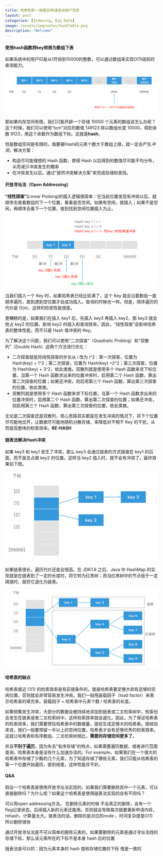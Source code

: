 ```yaml
---
title: 哈希检索——根据ID快速查询用户信息
layout: post
categories: [Indexing, Big Data]
image: /assets/img/notes/hashTable.png
description: "Welcome"
---
```


#### 使用hash函数将key转换为数组下表

如果系统中的用户ID是从1开始到10000的整数，可以通过数组来实现O(1)级别的查询能力。

![image-20201223231343210](/assets/img/notes/image-20201223231343210-1608904087507.png)

那如果内存空间有限，我们只能开辟一个存储 10000 个元素的数组该怎么办呢？这个时候，我们可以使用“tom”对应的数值 149123 除以数组长度 10000，得到余数 9123，用这个余数作为数组下标。这就是**hash**。

但是数组空间是有限的，值要被Hash的元素个数大于数组上限，就一定会产生*冲突*。解决方案：

- 构造尽可能理想的 Hash 函数，使得 Hash 以后得到的数值尽可能平均分布，从而减少冲突发生的概率
- 在冲突发生以后，通过“提供冲突解决方案”来完成存储和查找。

#### 开放寻址法（Open Addressing）

**“线性探查”**(Linear Probing)的插入逻辑很简单：在当前位置发现有冲突以后，就顺序去查看数组的下一个位置，看看是否空闲。如果有空闲，就插入；如果不是空闲，再顺序去看下一个位置，直到找到空闲位置插入为止。

![image-20201224000057610](/assets/img/notes/image-20201224000057610-1608904087509.png)



当我们插入一个 Key 时，如果哈希表已经比较满了，这个 Key 就会沿着数组一直顺序遍历，直到遇到空位置才会成功插入。查询的时候也一样。但是，顺序遍历的代价是 O(n)，这样的检索性能很差。

更糟糕的是，如果我们在插入 key1 后，先插入 key3 再插入 key2，那 key3 就会抢占 key2 的位置，影响 key2 的插入和查询效率。因此，“线性探查”会影响哈希表的整体性能，而不只是 Hash 值冲突的 Key。

为了解决这个问题，我们可以使用“二次探查”（Quadratic Probing）和“双散列”（Double Hash）这两个方法进行优化：

- 二次探查就是将线性探查的步长从 i 改为 i^2：第一次探查，位置为 Hash(key) + 1^2；第二次探查，位置为 Hash(key) +2^2；第三次探查，位置为 Hash(key) + 3^2，依此类推。双散列就是使用多个 Hash 函数来求下标位置，当第一个 Hash 函数求出来的位置冲突时，启用第二个 Hash 函数，算出第二次探查的位置；如果还冲突，则启用第三个 Hash 函数，算出第三次探查的位置，依此类推。
- 双散列就是使用多个 Hash 函数来求下标位置，当第一个 Hash 函数求出来的位置冲突时，启用第二个 Hash 函数，算出第二次探查的位置；如果还冲突，则启用第三个 Hash 函数，算出第三次探查的位置，依此类推。

无论是二次探查还是双散列，核心思路其实都是在发生冲突的情况下，将下个位置尽可能地岔开，让数据尽可能地随机分散存储，来降低对不相干 Key 的干扰，从而提高整体的检索效率。**RE-HASH**

#### 链表法解决Hash冲突

如果 key3 和 key1 发生了冲突，那么 key3 会通过链表的方式链接在 key1 的后面，而不是去占据 key2 的位置。这样当 key2 插入时，就不会有冲突了。最终效果如下图。

![image-20201224001203175](/assets/img/notes/image-20201224001203175-1608904087509.png)

如果链表很长，遍历代价还是会很高。在 JDK1.8 之后，Java 中 HashMap 的实现就是在链表到了一定的长度时，将它转为红黑树；而当红黑树中的节点低于一定阈值时，就将它退化为链表。

![image-20201224001310135](/assets/img/notes/image-20201224001310135-1608904087508.png)

#### 哈希表的缺点

哈希表接近 O(1) 的检索效率是有前提条件的，就是哈希表要足够大和有足够的空闲位置，否则就会非常容易发生冲突。我们一般用装载因子（load factor）来表示哈希表的填充率。装载因子 = 哈希表中元素个数 / 哈希表的长度。

如果频繁发生冲突，大部分的数据会被持续地添加到链表或二叉检索树中，检索也会发生在链表或者二叉检索树中，这样检索效率就会退化。因此，为了保证哈希表的检索效率，我们需要预估哈希表中的数据量，提前生成足够大的哈希表。按经验来说，我们一般要预留一半以上的空闲位置，哈希表才会有足够优秀的检索效率。这就让哈希表和有序数组、二叉检索树相比，**需要的存储空间更多了**。

并且**不利于遍历**，因为失去"有序存储"的特点，如果需要遍历数据，或者进行范围查询，哈希表本身是没有什么加速办法的。For example，如果我们在一个很大的哈希表中存储了少数的几个元素，为了知道存储了哪些元素，我们只能从哈希表的第一个位置开始遍历，直到结尾，这样性能并不好。

#### Q&A

假设一个哈希表是使用开放寻址法实现的，如果我们需要删除其中一个元素，可以直接删除吗？为什么呢？如果这个哈希表是使用链表法实现的会有不同吗？

可以用open addressing方法。 在删除元素的时候 不会真正的删除，会有一个flag记录状态。后续插入新的元素还能用。否则就会导致每次就要重新申请内存，rehash，计算量太大。链表法的话，删除的是对应的node ，时间复杂度是O(1) 所以删除很快

通过开放寻址法是不可以简单的删除元素的，如果要删除的元素是通过寻址法找的存储下标，那么该元素所在的下标不是本身 hash 后的位置

链表法是可以的：因为元素本身的 hash 值和存储位置的下标 值是一致的
